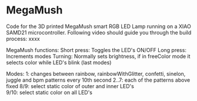 # MegaMush
Code for the 3D printed MegaMush smart RGB LED Lamp running on a XIAO SAMD21 microcontroller. 
Following video should guide you through the build process: xxxx

MegaMush functions:
Short press: Toggles the LED's ON/OFF
Long press: Increments modes
Turning: Normally sets brightness, if in freeColor mode it selects color while LED's blink (last modes)

Modes: 
1:    changes between rainbow, rainbowWithGlitter, confetti, sinelon, juggle and bpm patterns every 10th second
2..7: each of the patterns above fixed
8/9:  select static color of outer and inner LED's  
9/10: select static color on all LED's
